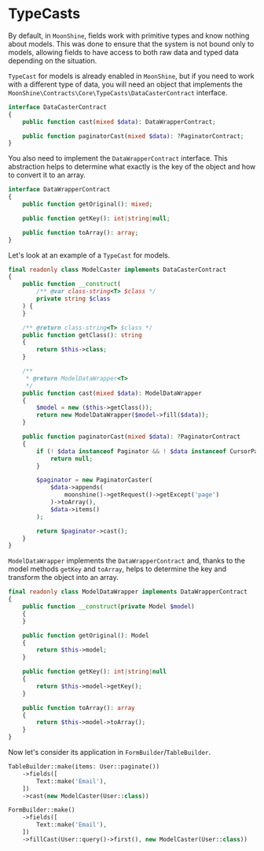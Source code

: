 # TypeCasts

By default, in `MoonShine`, fields work with primitive types and know nothing about models. 
This was done to ensure that the system is not bound only to models, allowing fields to have access to both raw data and typed data depending on the situation.

`TypeCast` for models is already enabled in `MoonShine`, but if you need to work with a different type of data, you will need an object that implements the `MoonShine\Contracts\Core\TypeCasts\DataCasterContract` interface.

```php
interface DataCasterContract
{
    public function cast(mixed $data): DataWrapperContract;

    public function paginatorCast(mixed $data): ?PaginatorContract;
}
```

You also need to implement the `DataWrapperContract` interface.
This abstraction helps to determine what exactly is the key of the object and how to convert it to an array.

```php
interface DataWrapperContract
{
    public function getOriginal(): mixed;

    public function getKey(): int|string|null;

    public function toArray(): array;
}
```

Let's look at an example of a `TypeCast` for models.

```php
final readonly class ModelCaster implements DataCasterContract
{
    public function __construct(
        /** @var class-string<T> $class */
        private string $class
    ) {
    }

    /** @return class-string<T> $class */
    public function getClass(): string
    {
        return $this->class;
    }

    /**
     * @return ModelDataWrapper<T>
     */
    public function cast(mixed $data): ModelDataWrapper
    {
        $model = new ($this->getClass());
        return new ModelDataWrapper($model->fill($data));
    }

    public function paginatorCast(mixed $data): ?PaginatorContract
    {
        if (! $data instanceof Paginator && ! $data instanceof CursorPaginator) {
            return null;
        }

        $paginator = new PaginatorCaster(
            $data->appends(
                moonshine()->getRequest()->getExcept('page')
            )->toArray(),
            $data->items()
        );

        return $paginator->cast();
    }
}
```

`ModelDataWrapper` implements the `DataWrapperContract` and, thanks to the model methods `getKey` and `toArray`, helps to determine the key and transform the object into an array.

```php
final readonly class ModelDataWrapper implements DataWrapperContract
{
    public function __construct(private Model $model)
    {
    }

    public function getOriginal(): Model
    {
        return $this->model;
    }

    public function getKey(): int|string|null
    {
        return $this->model->getKey();
    }

    public function toArray(): array
    {
        return $this->model->toArray();
    }
}
```

Now let's consider its application in `FormBuilder`/`TableBuilder`.

```php
TableBuilder::make(items: User::paginate())
    ->fields([
        Text::make('Email'),
    ])
    ->cast(new ModelCaster(User::class))
```

```php
FormBuilder::make()
    ->fields([
        Text::make('Email'),
    ])
    ->fillCast(User::query()->first(), new ModelCaster(User::class))
```
